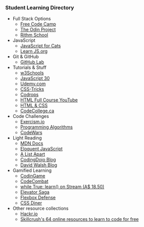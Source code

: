 ### Student Learning Directory

-   Full Stack Options
    -   [Free Code Camp](https://www.freecodecamp.org/)
    -   [The Odin Project](https://www.theodinproject.com/)
    -   [Rithm School](https://www.rithmschool.com/)
-   JavaScript
    -   [JavaScript for Cats](http://jsforcats.com/)
    -   [Learn JS.org](https://www.learn-js.org/)
-   Git & GitHub
    -   [GitHub Lab](https://lab.github.com/)
-   Tutorials & Stuff
    -   [w3Schools](https://www.w3schools.com/)
    -   [JavaScript 30](https://javascript30.com/)
    -   [Udemy.com](https://www.udemy.com/)
    -   [CSS-Tricks](https://css-tricks.com/)
    -   [Codrops](http://tympanus.net/codrops/)
    -   [HTML Full Course YouTube](https://youtu.be/pQN-pnXPaVg)
    -   [HTML & CSS](https://learn.shayhowe.com/)
    -   [CodeCollege.ca](https://codecollege.ca/)
-   Code Challenges
    -   [Exercism.io](https://exercism.io/)
    -   [Programming Algorithms](https://algorithm.codingdojo.com/)
    -   [CodeWars](https://www.codewars.com/)
-   Light Reading
    -   [MDN Docs](https://developer.mozilla.org/en-US/)
    -   [Eloquent JavaScript](https://eloquentjavascript.net/)
    -   [A List Apart](https://alistapart.com/)
    -   [CodingDojo Blog](https://www.codingdojo.com/blog/category/coding-tips)
    -   [David Walsh Blog](https://davidwalsh.name/)
-   Gamified Learning
    -   [CodinGame](https://www.codingame.com/)
    -   [CodeCombat](https://codecombat.com/play)
    -   [while True: learn() on Stream (A$ 18.50)](https://store.steampowered.com/app/619150/while_True_learn/)
    -   [Elevator Saga](https://play.elevatorsaga.com/)
    -   [Flexbox Defense](http://www.flexboxdefense.com/)
    -   [CSS Diner](https://flukeout.github.io/)
-   Other resource collections
    -   [Hackr.io](https://hackr.io/)
    -   [Skillcrush's 64 online resources to learn to code for free](https://skillcrush.com/blog/64-online-resources-to-learn-to-code-for-free/)
